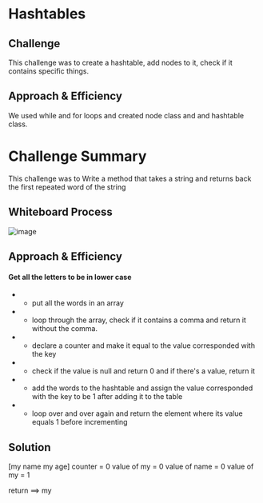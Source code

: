 # Hashtables


## Challenge
This challenge was to create a hashtable, add nodes to it, check if it contains specific things.

## Approach & Efficiency
We used while and for loops and created node class and and hashtable class.



# Challenge Summary
This challenge was to Write a method that takes a string and returns back the first repeated word of the string

## Whiteboard Process
![image]()

## Approach & Efficiency
#### Get all the letters to be in lower case
-  * put all the words in an array 
- *  loop through the array, check if it contains a comma and return it without the comma. 
-  * declare a counter and make it equal to  the value corresponded with the key
- * check if the value is null and return 0 and if there's a value, return it
- * add the words to the hashtable and assign the value corresponded with the key to be  1 after adding it to the table
- * loop over and over again and return the element where its value equals 1 before incrementing

## Solution
[my name my age]
counter = 0
value of my = 0
value of name = 0
value of my = 1

return ==> my